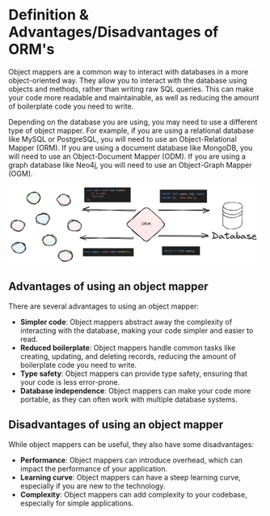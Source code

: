 # Definition & Advantages/Disadvantages of ORM's

Object mappers are a common way to interact with databases in a more object-oriented way. They allow you to interact with the database using objects and methods, rather than writing raw SQL queries. This can make your code more readable and maintainable, as well as reducing the amount of boilerplate code you need to write.

Depending on the database you are using, you may need to use a different type of object mapper. For example, if you are using a relational database like MySQL or PostgreSQL, you will need to use an Object-Relational Mapper (ORM). If you are using a document database like MongoDB, you will need to use an Object-Document Mapper (ODM). If you are using a graph database like Neo4j, you will need to use an Object-Graph Mapper (OGM).

![ORM](./img/ORM.png)

## Advantages of using an object mapper

There are several advantages to using an object mapper:

- **Simpler code**: Object mappers abstract away the complexity of interacting with the database, making your code simpler and easier to read.
- **Reduced boilerplate**: Object mappers handle common tasks like creating, updating, and deleting records, reducing the amount of boilerplate code you need to write.
- **Type safety**: Object mappers can provide type safety, ensuring that your code is less error-prone.
- **Database independence**: Object mappers can make your code more portable, as they can often work with multiple database systems.

## Disadvantages of using an object mapper

While object mappers can be useful, they also have some disadvantages:

- **Performance**: Object mappers can introduce overhead, which can impact the performance of your application.
- **Learning curve**: Object mappers can have a steep learning curve, especially if you are new to the technology.
- **Complexity**: Object mappers can add complexity to your codebase, especially for simple applications.
